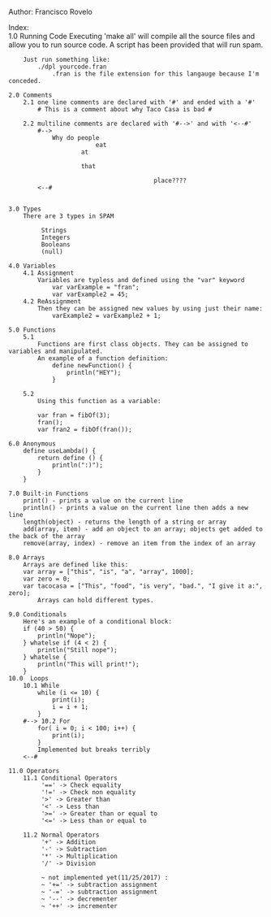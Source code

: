 Author: Francisco Rovelo     

Index:  
    1.0 Running Code
        Executing 'make all' will compile all the source files and allow you to run source code.
        A script has been provided that will run spam.

        Just run something like:
            ./dpl yourcode.fran
                .fran is the file extension for this langauge because I'm conceded.

    2.0 Comments
        2.1 one line comments are declared with '#' and ended with a '#'
            # This is a comment about why Taco Casa is bad #

        2.2 multiline comments are declared with '#-->' and with '<--#'
            #-->
                Why do people
                            eat
                        at

                        that

                                            place????
            <--#


    3.0 Types
        There are 3 types in SPAM

             Strings
             Integers
             Booleans
             (null)

    4.0 Variables
        4.1 Assignment
            Variables are typless and defined using the "var" keyword
                var varExample = "fran";
                var varExample2 = 45;
        4.2 ReAssignment
            Then they can be assigned new values by using just their name:
                varExample2 = varExample2 + 1;

    5.0 Functions
        5.1
            Functions are first class objects. They can be assigned to variables and manipulated.
            An example of a function definition:
                define newFunction() {
                    println("HEY");
                }

        5.2
            Using this function as a variable:

            var fran = fibOf(3);
            fran();
            var fran2 = fibOf(fran());

    6.0 Anonymous 
        define useLambda() {
            return define () {
                println(":)");
            }
        }

    7.0 Built-in Functions
        print() - prints a value on the current line
        println() - prints a value on the current line then adds a new line
        length(object) - returns the length of a string or array
        add(array, item) - add an object to an array; objects get added to the back of the array
        remove(array, index) - remove an item from the index of an array

    8.0 Arrays
        Arrays are defined like this:
        var array = ["this", "is", "a", "array", 1000];
        var zero = 0;
        var tacocasa = ["This", "food", "is very", "bad.", "I give it a:", zero];
            Arrays can hold different types.

    9.0 Conditionals
        Here's an example of a conditional block:
        if (40 > 50) {
            println("Nope");
        } whatelse if (4 < 2) {
            println("Still nope");
        } whatelse {
            println("This will print!");
        }
    10.0  Loops
        10.1 While
            while (i <= 10) {
                print(i);
                i = i + 1;
            }
        #--> 10.2 For
            for( i = 0; i < 100; i++) {
                print(i);
            }
            Implemented but breaks terribly
        <--#

    11.0 Operators
        11.1 Conditional Operators
             '==' -> Check equality
             '!=' -> Check non equality
             '>' -> Greater than
             '<' -> Less than
             '>=' -> Greater than or equal to
             '<=' -> Less than or equal to

        11.2 Normal Operators
             '+' -> Addition
             '-' -> Subtraction
             '*' -> Multiplication
             '/' -> Division

             ~ not implemented yet(11/25/2017) :
             ~ '+=' -> subtraction assignment
             ~ '-=' -> subtraction assignment
             ~ '--' -> decrementer 
             ~ '++' -> incrementer
